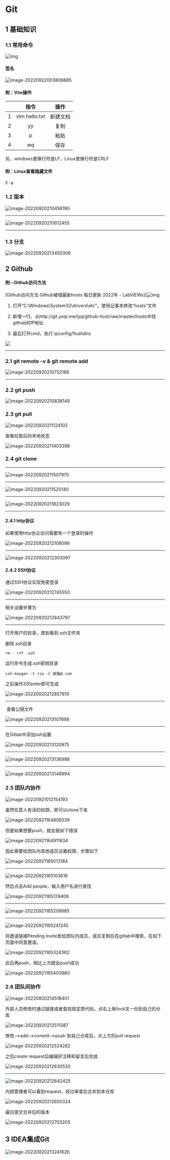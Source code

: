 # Git

## 1 基础知识

### 1.1 常用命令

![img](imgs\Git\OPG@$MKX[]H]L}{R$OUP[}3.png)

#### 签名

![image-20220922003809885](imgs/Git/image-20220922003809885.png)

#### 附：Vim操作

|      |     指令      |   操作   |
| :--: | :-----------: | :------: |
|  1   | vim hello.txt | 新建文档 |
|  2   |      yy       |   复制   |
|  3   |       p       |   粘贴   |
|  4   |      wq       |   保存   |

另，windows里换行符是LF，Linux里换行符是CRLF

#### 附：Linux查看隐藏文件

ll -a

### 1.2 版本

![image-20220920210456190](imgs\Git\image-20220920210456190.png)

------------------------------------------------------------------------------------------------------------------------------------------------------

![image-20220920210612455](imgs\Git\image-20220920210612455.png)

---------------------

### 1.3 分支

![image-20220920213450306](imgs\Git\image-20220920213450306.png)

## 2 Github

#### 附--Github访问方法

[Github访问方法 Github被墙最新hosts 每日更新 2022年 - LabVIEWs](![img](file:///C:\Users\Sherry\AppData\Roaming\Tencent\QQ\Temp\%W@GJ$ACOF(TYDYECOKVDYB.png)https://www.labviews.cn/d/16-github-githubhosts-2022)

1. 打开“C:\Windows\System32\drivers\etc”，使用记事本修改“hosts”文件

2. 新增一行，从http://git.yoqi.me/lyq/github-host/raw/master/hosts中找github的IP地址

3. 最后打开cmd，执行 ipconfig/flushdns

![](imgs\Git\image-20220920210806126.png)

-----

### 2.1 git remote -v  &  git remote add

![image-20220920210752189](imgs\Git\image-20220920210752189.png)

-----------

### 2.2 git push

![image-20220920210838149](imgs\Git\image-20220920210838149.png)

### 2.3 git pull

![image-20220920211124102](imgs\Git\image-20220920211124102.png)

查看拉取后的本地状态

![image-20220920211403398](imgs\Git\image-20220920211403398.png)

### 2.4 git clone

-----------

![image-20220920211507970](imgs\Git\image-20220920211507970.png)

----------------

![image-20220920211520140](imgs\Git\image-20220920211520140.png)

--------



![image-20220920211823029](imgs\Git\image-20220920211823029.png)

-----

#### 2.4.1 http协议

如果使用http协议访问需要有一个登录的操作

![image-20220920212108098](imgs\Git\image-20220920212108098.png)

--------------

![image-20220920212303097](imgs\Git\image-20220920212303097.png)

#### 2.4.2 SSH协议

通过SSH协议实现免密登录

![image-20220920212745550](imgs\Git\image-20220920212745550.png)

----------

相关设置步骤为

![image-20220920212843797](imgs\Git\image-20220920212843797.png)

----

打开用户的目录，直到看到.ssh文件夹

删除.ssh目录

```
rm - rvf .ssh
```

运行命令生成.ssh密钥目录

```
ssh-keygen -t rsa -C 邮箱@.com
```

之后操作3次enter即可生成

![image-20220920212857810](imgs\Git\image-20220920212857810.png)

---------

 查看公钥文件

![image-20220920213107698](imgs\Git\image-20220920213107698.png)

----

在Gitlab中添加ssh设置

![image-20220920213120975](imgs\Git\image-20220920213120975.png)

--------

![image-20220920213136988](imgs\Git\image-20220920213136988.png)

-----

![image-20220920213148994](imgs\Git\image-20220920213148994.png)

### 2.5 团队内协作

![image-20220921012154193](imgs\Git\image-20220921012154193.png)

虽然任意人有读的权限，即可以clone下来

![image-20220921164806539](imgs/Git/image-20220921164806539.png)

但是如果想要push，就会报如下错误

![image-20220921164911634](imgs/Git/image-20220921164911634.png)

因此需要给团队内其他成员设置权限，步骤如下

![image-20220921165013184](imgs/Git/image-20220921165013184.png)

------

![image-20220921165103616](imgs/Git/image-20220921165103616.png)

然后点击Add people，输入用户名进行查找

![image-20220921165129406](imgs/Git/image-20220921165129406.png)

----

![image-20220921165209885](imgs/Git/image-20220921165209885.png)

----

![image-20220921165241245](imgs/Git/image-20220921165241245.png)

将邀请链接Pending Invite发给团队内成员，成员复制后在gitlab中搜索，在如下页面中同意邀请。

![image-20220921165324362](imgs/Git/image-20220921165324362.png)

此后再push，相比上次就会push成功

![image-20220921165403980](imgs/Git/image-20220921165403980.png)

### 2.6 团队间协作

![image-20220920214518401](imgs\Git\image-20220920214518401.png)

外部人员修改时通过链接或者查找锁定原代码，点右上角fock叉一份到自己的仓库

![image-20220920212511387](imgs\Git\image-20220920212511387.png)

修改-->add-->commit-->push  到自己仓库后，点上方的pull request

![image-20220920212524282](imgs\Git\image-20220920212524282.png)

之后create request后编辑好注释和留言后完成

![image-20220920212630530](imgs\Git\image-20220920212630530.png)

-----

![image-20220920212642425](imgs\Git\image-20220920212642425.png)

内部管理者可以看到request，经过审查后合并到本仓库

![image-20220920212650324](imgs\Git\image-20220920212650324.png)

最后提交合并后的版本

![image-20220920212703205](imgs\Git\image-20220920212703205.png)

## 3 IDEA集成Git

![image-20220920213241626](imgs\Git\image-20220920213241626.png)